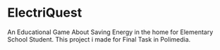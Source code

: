 # ElectriQuest
An Educational Game About Saving Energy in the home for Elementary School Student. This project i made for Final Task in Polimedia.
